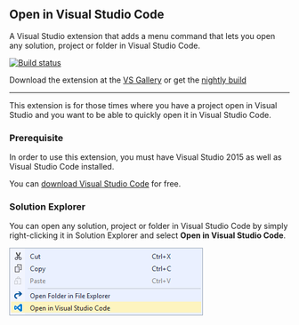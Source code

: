 ## Open in Visual Studio Code
A Visual Studio extension that adds a menu command that
lets you open any solution, project or folder in
Visual Studio Code.

[![Build status](https://ci.appveyor.com/api/projects/status/hdd4uqjdqpq0f6lf?svg=true)](https://ci.appveyor.com/project/madskristensen/openinvscode)

Download the extension at the
[VS Gallery](https://visualstudiogallery.msdn.microsoft.com/33f6f3fd-68e8-4783-b934-ece91a08d265)
or get the
[nightly build](http://vsixgallery.com/extension/e99dde0e-e023-410d-bc5d-3f76db71e3f0/)

------------------------------------

This extension is for those times where you have a project
open in Visual Studio and you want to be able to quickly
open it in Visual Studio Code.

### Prerequisite
In order to use this extension, you must have Visual
Studio 2015 as well as Visual Studio Code installed.

You can
[download Visual Studio Code](https://code.visualstudio.com/)
for free.

### Solution Explorer
You can open any solution, project or folder in Visual
Studio Code by simply right-clicking it in Solution
Explorer and select
**Open in Visual Studio Code**.

![Context menu](art/context-menu.png)